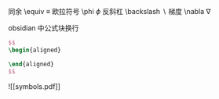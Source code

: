 同余 \\equiv $\equiv$
欧拉符号 \\phi $\phi$
反斜杠 \\backslash $\backslash$
梯度 \\nabla $\nabla$

obsidian 中公式块换行
```lateX
$$
\begin{aligned}

\end{aligned}
$$
```

![[symbols.pdf]]
